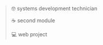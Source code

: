 > :nerd_face: systems development technician
>
> :coffee: second module
>
> :computer: web project

